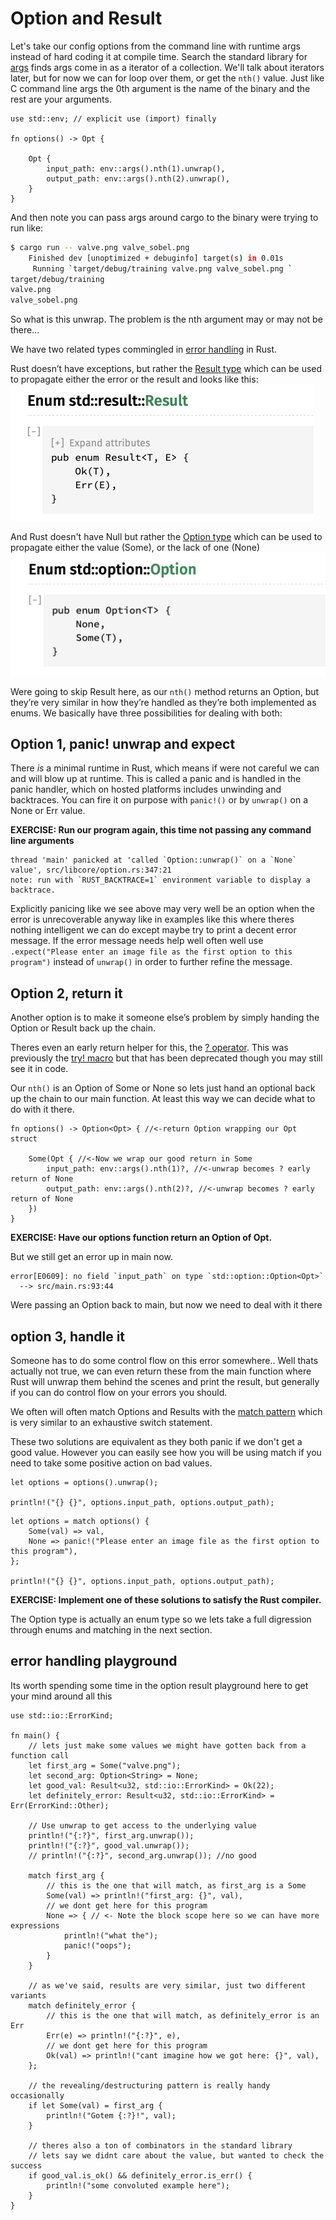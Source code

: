 # Option and Result

Let's take our config options from the command line with runtime args instead of hard coding it at compile time. Search the standard library for [args](https://doc.rust-lang.org/std/env/fn.args.html) finds args come in as a iterator of a collection. We'll talk about iterators later, but for now we can for loop over them, or get the `nth()` value. Just like C command line args the 0th argument is the name of the binary and the rest are your arguments.

```rust,ignore,no_run
use std::env; // explicit use (import) finally

fn options() -> Opt {

    Opt {
        input_path: env::args().nth(1).unwrap(),
        output_path: env::args().nth(2).unwrap(),
    }
}
```

And then note you can pass args around cargo to the binary were trying to run like:

```bash
$ cargo run -- valve.png valve_sobel.png
    Finished dev [unoptimized + debuginfo] target(s) in 0.01s
     Running `target/debug/training valve.png valve_sobel.png `
target/debug/training
valve.png
valve_sobel.png
```

So what is this unwrap. The problem is the nth argument may or may not be there...

We have two related types commingled in [error handling](https://doc.rust-lang.org/book/ch09-00-error-handling.html) in Rust.

Rust doesn’t have exceptions, but rather the [Result type](https://doc.rust-lang.org/std/result/index.html) which can be used to propagate either the error or the result and looks like this:
![Result Type](./images/result.png)

And Rust doesn't have Null but rather the [Option type](https://doc.rust-lang.org/std/option/enum.Option.html) which can be used to propagate either the value (Some), or the lack of one (None)
![Option Type](./images/option.png)

Were going to skip Result here, as our `nth()` method returns an Option, but they’re very similar in how they’re handled as they’re both implemented as enums. We basically have three possibilities for dealing with both:

## Option 1, panic! unwrap and expect

There *is* a minimal runtime in Rust, which means if were not careful we can and will blow up at runtime. This is called a panic and is handled in the panic handler, which on hosted platforms includes unwinding and backtraces. You can fire it on purpose with `panic!()` or by `unwrap()` on a None or Err value.

**EXERCISE: Run our program again, this time not passing any command line arguments**

```text
thread 'main' panicked at 'called `Option::unwrap()` on a `None` value', src/libcore/option.rs:347:21
note: run with `RUST_BACKTRACE=1` environment variable to display a backtrace.
```

Explicitly panicing like we see above may very well be an option when the error is unrecoverable anyway like in examples like this where theres nothing intelligent we can do except maybe try to print a decent error message. If the error message needs help well often well use `.expect("Please enter an image file as the first option to this program")` instead of `unwrap()` in order to further refine the message.

## Option 2, return it

Another option is to make it someone else’s problem by simply handing the Option or Result back up the chain. 

Theres even an early return helper for this, the [? operator](https://doc.rust-lang.org/book/ch09-02-recoverable-errors-with-result.html#a-shortcut-for-propagating-errors-the--operator). This was previously the [try! macro](https://doc.rust-lang.org/std/macro.try.html) but that has been deprecated though you may still see it in code.

Our `nth()` is an Option of Some or None so lets just hand an optional back up the chain to our main function. At least this way we can decide what to do with it there.

```rust,ignore,no_run
fn options() -> Option<Opt> { //<-return Option wrapping our Opt struct

    Some(Opt { //<-Now we wrap our good return in Some
        input_path: env::args().nth(1)?, //<-unwrap becomes ? early return of None
        output_path: env::args().nth(2)?, //<-unwrap becomes ? early return of None
    })
}
```

**EXERCISE: Have our options function return an Option of Opt.**

But we still get an error up in main now.

```text
error[E0609]: no field `input_path` on type `std::option::Option<Opt>`
  --> src/main.rs:93:44
```

Were passing an Option back to main, but now we need to deal with it there

## option 3, handle it

Someone has to do some control flow on this error somewhere.. Well thats actually not true, we can even return these from the main function where Rust will unwrap them behind the scenes and print the result, but generally if you can do control flow on your errors you should. 

We often will often match Options and Results with the [match pattern](https://doc.rust-lang.org/rust-by-example/flow_control/match.html) which is very similar to an exhaustive switch statement.

These two solutions are equivalent as they both panic if we don't get a good value. However you can easily see how you will be using match if you need to take some positive action on bad values.

```rust,ignore,no_run
let options = options().unwrap();

println!("{} {}", options.input_path, options.output_path);
```

```rust,ignore,no_run
let options = match options() {
    Some(val) => val,
    None => panic!("Please enter an image file as the first option to this program"),
};

println!("{} {}", options.input_path, options.output_path);
```

**EXERCISE: Implement one of these solutions to satisfy the Rust compiler.**

The Option type is actually an enum type so we lets take a full digression through enums and matching in the next section.

## error handling playground

Its worth spending some time in the option result playground here to get your mind around all this

```rust,editable
use std::io::ErrorKind;

fn main() {
    // lets just make some values we might have gotten back from a function call
    let first_arg = Some("valve.png");
    let second_arg: Option<String> = None;
    let good_val: Result<u32, std::io::ErrorKind> = Ok(22);
    let definitely_error: Result<u32, std::io::ErrorKind> = Err(ErrorKind::Other);

    // Use unwrap to get access to the underlying value
    println!("{:?}", first_arg.unwrap());
    println!("{:?}", good_val.unwrap());
    // println!("{:?}", second_arg.unwrap()); //no good

    match first_arg {
        // this is the one that will match, as first_arg is a Some
        Some(val) => println!("first_arg: {}", val),
        // we dont get here for this program
        None => { // <- Note the block scope here so we can have more expressions
            println!("what the");
            panic!("oops");
        }
    }

    // as we've said, results are very similar, just two different variants
    match definitely_error {
        // this is the one that will match, as definitely_error is an Err
        Err(e) => println!("{:?}", e),
        // we dont get here for this program
        Ok(val) => println!("cant imagine how we got here: {}", val),
    };

    // the revealing/destructuring pattern is really handy occasionally
    if let Some(val) = first_arg {
        println!("Gotem {:?}!", val);
    }

    // theres also a ton of combinators in the standard library
    // lets say we didnt care about the value, but wanted to check the success
    if good_val.is_ok() && definitely_error.is_err() {
        println!("some convoluted example here");
    }
}
```
